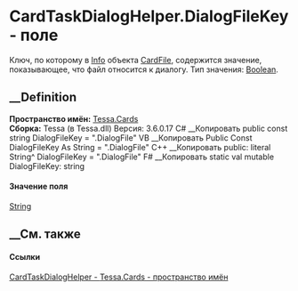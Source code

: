 # CardTaskDialogHelper.DialogFileKey - поле
Ключ, по которому в [Info](P_Tessa_Cards_CardInfoStorageObject_Info.htm)
объекта [CardFile](T_Tessa_Cards_CardFile.htm), содержится значение,
показывающее, что файл относится к диалогу. Тип значения:
[Boolean](https://learn.microsoft.com/dotnet/api/system.boolean).
## __Definition
 **Пространство имён:** [Tessa.Cards](N_Tessa_Cards.htm)  
 **Сборка:** Tessa (в Tessa.dll) Версия: 3.6.0.17
C# __Копировать
     public const string DialogFileKey = ".DialogFile"
VB __Копировать
     Public Const DialogFileKey As String = ".DialogFile"
C++ __Копировать
     public:
    literal String^ DialogFileKey = ".DialogFile"
F# __Копировать
     static val mutable DialogFileKey: string
#### Значение поля
[String](https://learn.microsoft.com/dotnet/api/system.string)
##  __См. также
#### Ссылки
[CardTaskDialogHelper - ](T_Tessa_Cards_CardTaskDialogHelper.htm)
[Tessa.Cards - пространство имён](N_Tessa_Cards.htm)
